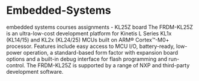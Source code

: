 # Embedded-Systems
embedded systems courses assignments - KL25Z board
The FRDM-KL25Z is an ultra-low-cost development platform for Kinetis L Series KL1x (KL14/15) 
and KL2x (KL24/25) MCUs built on ARM® Cortex™-M0+ processor. Features include easy access to MCU I/O, battery-ready,
low-power operation, a standard-based form factor with expansion board options and a built-in debug interface for 
flash programming and run-control. The FRDM-KL25Z is supported by a range of NXP and third-party development software.

